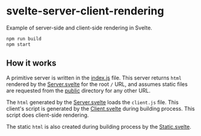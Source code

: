 # svelte-server-client-rendering
Example of server-side and client-side rendering in Svelte.
 
```javascript
npm run build
npm start
```

## How it works
A primitive server is written in the [index.js](index.js) file. This server returns `html` rendered by the
[Server.svelte](Server.svelte) for the root `/` URL, and assumes static files are
requested from the [public](public) directory for any other URL.

The `html` generated by the [Server.svelte](Server.svelte) loads the `client.js` file. This client's script is
generated by the [Client.svelte](Client.svelte) during building process. This
script does client-side rendering.

The static `html` is also created during building process by the
[Static.svelte](Static.svelte).

